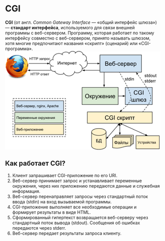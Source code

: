 # CGI
**CGI** (от англ. *Common Gateway Interface* — «общий интерфейс шлюза») — **стандарт интерфейса**, используемого для связи внешней 
программы с веб-сервером. Программу, которая работает по такому интерфейсу совместно с веб-сервером, 
принято называть шлюзом, хотя многие предпочитают названия «скрипт» (сценарий) или «CGI-программа».
![Модель CGI](./lec4_88_ris_2.png)
## Как работает CGI?
1. Клиент запрашивает CGI-приложение по его URI.
2. Веб-сервер принимает запрос и устанавливает переменные окружения, через них приложению передаются данные и служебная информация.
3. Веб-сервер перенаправляет запросы через стандартный поток ввода (stdin) на вход вызываемой программы.
4. CGI-приложение выполняет все необходимые операции и формирует результаты в виде HTML.
5. Сформированный гипертекст возвращается веб-серверу через стандартный поток вывода (stdout). Сообщения об ошибках передаются через stderr.
6. Веб-сервер передает результаты запроса клиенту.

<!--_footer: Хабр. Пример простейшего cgi сервера [Электронный ресурс]. URL: https://habr.com/ru/post/254621/ -->
